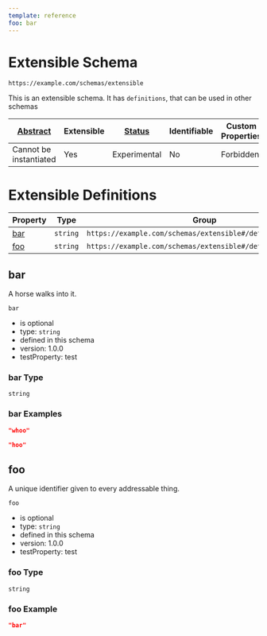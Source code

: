 ```yaml
---
template: reference
foo: bar
---
```


# Extensible Schema

```
https://example.com/schemas/extensible
```

This is an extensible schema. It has `definitions`, that can be used in other schemas

| [Abstract](../abstract.md) | Extensible | [Status](../status.md) | Identifiable | Custom Properties | Additional Properties | Defined In                                       |
| -------------------------- | ---------- | ---------------------- | ------------ | ----------------- | --------------------- | ------------------------------------------------ |
| Cannot be instantiated     | Yes        | Experimental           | No           | Forbidden         | Permitted             | [extensible.schema.json](extensible.schema.json) |

# Extensible Definitions

| Property    | Type     | Group                                                        |
| ----------- | -------- | ------------------------------------------------------------ |
| [bar](#bar) | `string` | `https://example.com/schemas/extensible#/definitions/second` |
| [foo](#foo) | `string` | `https://example.com/schemas/extensible#/definitions/first`  |

## bar

A horse walks into it.

`bar`

- is optional
- type: `string`
- defined in this schema
- version: 1.0.0
- testProperty: test

### bar Type

`string`

### bar Examples

```json
"whoo"
```

```json
"hoo"
```

## foo

A unique identifier given to every addressable thing.

`foo`

- is optional
- type: `string`
- defined in this schema
- version: 1.0.0
- testProperty: test

### foo Type

`string`

### foo Example

```json
"bar"
```
